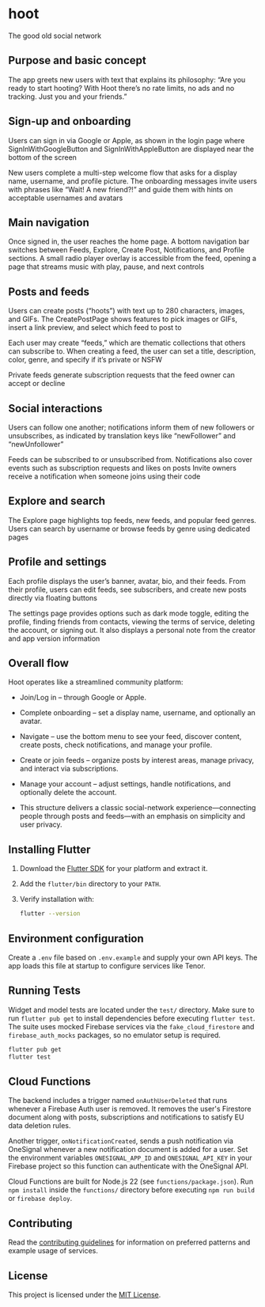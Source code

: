 # hoot

The good old social network

## Purpose and basic concept
The app greets new users with text that explains its philosophy: “Are you ready to start hooting? With Hoot there’s no rate limits, no ads and no tracking. Just you and your friends.”

## Sign‑up and onboarding
Users can sign in via Google or Apple, as shown in the login page where SignInWithGoogleButton and SignInWithAppleButton are displayed near the bottom of the screen

New users complete a multi-step welcome flow that asks for a display name, username, and profile picture. The onboarding messages invite users with phrases like “Wait! A new friend?!” and guide them with hints on acceptable usernames and avatars

## Main navigation
Once signed in, the user reaches the home page. A bottom navigation bar switches between Feeds, Explore, Create Post, Notifications, and Profile sections. A small radio player overlay is accessible from the feed, opening a page that streams music with play, pause, and next controls

## Posts and feeds
Users can create posts (“hoots”) with text up to 280 characters, images, and GIFs. The CreatePostPage shows features to pick images or GIFs, insert a link preview, and select which feed to post to

Each user may create “feeds,” which are thematic collections that others can subscribe to. When creating a feed, the user can set a title, description, color, genre, and specify if it’s private or NSFW

Private feeds generate subscription requests that the feed owner can accept or decline

## Social interactions
Users can follow one another; notifications inform them of new followers or unsubscribes, as indicated by translation keys like “newFollower” and “newUnfollower”

Feeds can be subscribed to or unsubscribed from. Notifications also cover events such as subscription requests and likes on posts
Invite owners receive a notification when someone joins using their code

## Explore and search
The Explore page highlights top feeds, new feeds, and popular feed genres. Users can search by username or browse feeds by genre using dedicated pages

## Profile and settings
Each profile displays the user’s banner, avatar, bio, and their feeds. From their profile, users can edit feeds, see subscribers, and create new posts directly via floating buttons

The settings page provides options such as dark mode toggle, editing the profile, finding friends from contacts, viewing the terms of service, deleting the account, or signing out. It also displays a personal note from the creator and app version information

## Overall flow
Hoot operates like a streamlined community platform:

- Join/Log in – through Google or Apple.

- Complete onboarding – set a display name, username, and optionally an avatar.

- Navigate – use the bottom menu to see your feed, discover content, create posts, check notifications, and manage your profile.

- Create or join feeds – organize posts by interest areas, manage privacy, and interact via subscriptions.

- Manage your account – adjust settings, handle notifications, and optionally delete the account.

- This structure delivers a classic social-network experience—connecting people through posts and feeds—with an emphasis on simplicity and user privacy.

## Installing Flutter

1. Download the [Flutter SDK](https://docs.flutter.dev/get-started/install) for your platform and extract it.
2. Add the `flutter/bin` directory to your `PATH`.
3. Verify installation with:

   ```bash
   flutter --version
   ```

## Environment configuration

Create a `.env` file based on `.env.example` and supply your own API keys. The
app loads this file at startup to configure services like Tenor.

## Running Tests

Widget and model tests are located under the `test/` directory. Make sure to
run `flutter pub get` to install dependencies before executing `flutter test`.
The suite uses mocked Firebase services via the `fake_cloud_firestore` and
`firebase_auth_mocks` packages, so no emulator setup is required.

```bash
flutter pub get
flutter test
```

## Cloud Functions

The backend includes a trigger named `onAuthUserDeleted` that runs whenever a Firebase Auth user is removed. It removes the user's Firestore document along with posts, subscriptions and notifications to satisfy EU data deletion rules.

Another trigger, `onNotificationCreated`, sends a push notification via OneSignal whenever a new notification document is added for a user. Set the environment variables `ONESIGNAL_APP_ID` and `ONESIGNAL_API_KEY` in your Firebase project so this function can authenticate with the OneSignal API.

Cloud Functions are built for Node.js 22 (see `functions/package.json`). Run `npm install` inside the `functions/` directory before executing `npm run build` or `firebase deploy`.

## Contributing

Read the [contributing guidelines](CONTRIBUTING.md) for information on preferred patterns and example usage of services.


## License

This project is licensed under the [MIT License](LICENSE).
